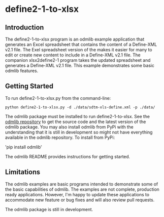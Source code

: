 # define2-1-to-xlsx

## Introduction
The define2-1-to-xlsx program is an odmlib example application that generates an Excel spreadsheet that contains the 
content of a Define-XML v2.1 file. The Exel spreadsheet version of the makes it easier for many to edit or create new 
content to include in a Define-XML v2.1 file. The companion xlsx2define2-1 program takes the updated spreadsheet and 
generates a Define-XML v2.1 file. This example demonstrates some basic odmlib features.

## Getting Started
To run define2-1-to-xlsx.py from the command-line: 

`python define2-1-to-xlsx.py -d ./data/sdtm-xls-define.xml -p ./data/`

The odmlib package must be installed to run define2-1-to-xlsx. See the 
[odmlib repository](https://github.com/swhume/odmlib) to get the source code and the latest version of the odmlib 
package. You may also install odmlib from PyPi with the understanding that it is still in development so might
not have everything available in the odmlib repository. To install from PyPi:

'pip install odmlib'

The odmlib README provides instructions for getting started.

## Limitations
The odmlib examples are basic programs intended to demonstrate some of the basic capabilities of odmlib.
The examples are not complete, production ready applications. However, I'm happy to update these applications to 
accommodate new feature or bug fixes and will also review pull requests.

The odmlib package is still in development.